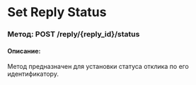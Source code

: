 # Set Reply Status

### Метод: POST /reply/{reply_id}/status
#### Описание:
Метод предназначен для установки статуса отклика по его идентификатору.


<api-endpoint openapi-path="../openapi.json" endpoint="/reply/{reply_id}/status" method="post"/>